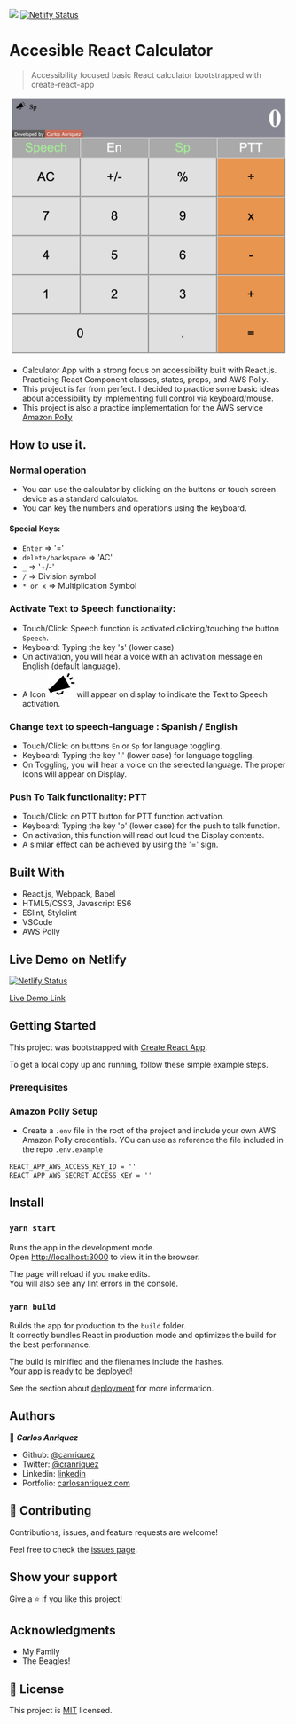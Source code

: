 ![](https://img.shields.io/badge/Microverse-blueviolet)
[![Netlify Status](https://api.netlify.com/api/v1/badges/4f145487-140e-4e4f-80f7-d552dcbcc0d1/deploy-status)](https://app.netlify.com/sites/anriquez-calculator/deploys)

# Accesible React Calculator

> Accessibility focused basic React calculator bootstrapped with create-react-app

![screenshot](./app_screenshot.png)

- Calculator App with a strong focus on accessibility built with React.js. Practicing React Component classes, states, props, and AWS Polly.
- This project is far from perfect. I decided to practice some basic ideas about accessibility by implementing full control via keyboard/mouse.
- This project is also a practice implementation for the AWS service [Amazon Polly](https://aws.amazon.com/polly/)


## How to use it.

### Normal operation

- You can use the calculator by clicking on the buttons or touch screen device as a standard calculator.
- You can key the numbers and operations using the keyboard. 
#### Special Keys:
- ```Enter```              => '='
- ```delete/backspace```   => 'AC'
- ```_```     =>    '+/-'
- ``` / ```   => Division symbol
- ``` * or x ``` => Multiplication Symbol

### Activate Text to Speech functionality:
- Touch/Click: Speech function is activated clicking/touching the button `Speech`. 
- Keyboard: Typing the key 's' (lower case)
- On activation, you will hear a voice with an activation message en English (default language).
- A Icon  ![](./src/assets/icons/speech.svg) will appear on display to indicate the Text to Speech activation. 

### Change text to speech-language :  Spanish / English
- Touch/Click: on buttons `En` or `Sp` for language toggling.
- Keyboard: Typing the key 'l' (lower case) for language toggling.
- On Toggling, you will hear a voice on the selected language. The proper Icons will appear on Display.

### Push To Talk functionality: PTT
- Touch/Click: on PTT button for PTT function activation.
- Keyboard: Typing the key 'p' (lower case) for the push to talk function.
- On activation, this function will read out loud the Display contents.
- A similar effect can be achieved by using the '=' sign.

## Built With

- React.js, Webpack, Babel
- HTML5/CSS3, Javascript ES6
- ESlint, Stylelint
- VSCode
- AWS Polly


## Live Demo on Netlify
[![Netlify Status](https://api.netlify.com/api/v1/badges/4f145487-140e-4e4f-80f7-d552dcbcc0d1/deploy-status)](https://app.netlify.com/sites/anriquez-calculator/deploys)

[Live Demo Link](https://anriquez-calculator.netlify.app/)


## Getting Started


This project was bootstrapped with [Create React App](https://github.com/facebook/create-react-app).


To get a local copy up and running, follow these simple example steps.

### Prerequisites

### Amazon Polly Setup

- Create a ```.env``` file in the root of the project and include your own AWS Amazon Polly credentials. YOu can use as reference the file included in the repo ```.env.example```

```
REACT_APP_AWS_ACCESS_KEY_ID = ''
REACT_APP_AWS_SECRET_ACCESS_KEY = ''
```

## Install

### `yarn start`

Runs the app in the development mode.<br />
Open [http://localhost:3000](http://localhost:3000) to view it in the browser.

The page will reload if you make edits.<br />
You will also see any lint errors in the console.

### `yarn build`

Builds the app for production to the `build` folder.<br />
It correctly bundles React in production mode and optimizes the build for the best performance.

The build is minified and the filenames include the hashes.<br />
Your app is ready to be deployed!

See the section about [deployment](https://facebook.github.io/create-react-app/docs/deployment) for more information.


## Authors

👤 ***Carlos Anriquez***

- Github: [@canriquez](https://github.com/canriquez)
- Twitter: [@cranriquez](https://twitter.com/cranriquez)
- Linkedin: [linkedin](https://www.linkedin.com/in/carlosanriquez/)
- Portfolio: [carlosanriquez.com](https://www.carlosanriquez.com)


## 🤝 Contributing

Contributions, issues, and feature requests are welcome!

Feel free to check the [issues page](issues/).

## Show your support

Give a ⭐️ if you like this project!

## Acknowledgments

- My Family
- The Beagles!
## 📝 License

This project is [MIT](lic.url) licensed.
